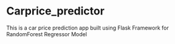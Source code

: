 # Carprice_predictor
This is a car price prediction app built using Flask Framework for RandomForest Regressor Model
